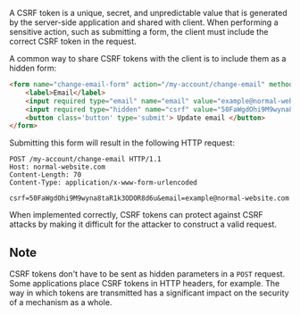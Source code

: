 A CSRF token is a unique, secret, and unpredictable value that is generated by the server-side application and shared with client. When performing a sensitive action, such as submitting a form, the client must include the correct CSRF token in the request.

A common way to share CSRF tokens with the client is to include them as a hidden form:
```html
<form name="change-email-form" action="/my-account/change-email" method="POST">
    <label>Email</label>
    <input required type="email" name="email" value="example@normal-website.com">
    <input required type="hidden" name="csrf" value="50FaWgdOhi9M9wyna8taR1k3ODOR8d6u">
    <button class='button' type='submit'> Update email </button>
</form>
```
Submitting this form will result in the following HTTP request:
```http
POST /my-account/change-email HTTP/1.1
Host: normal-website.com
Content-Length: 70
Content-Type: application/x-www-form-urlencoded

csrf=50FaWgdOhi9M9wyna8taR1k3ODOR8d6u&email=example@normal-website.com
```
When implemented correctly, CSRF tokens can protect against CSRF attacks by making it difficult for the attacker to construct a valid request.
## Note
CSRF tokens don't have to be sent as hidden parameters in a `POST` request. Some applications place CSRF tokens in HTTP headers, for example. The way in which tokens are transmitted has a significant impact on the security of a mechanism as a whole.